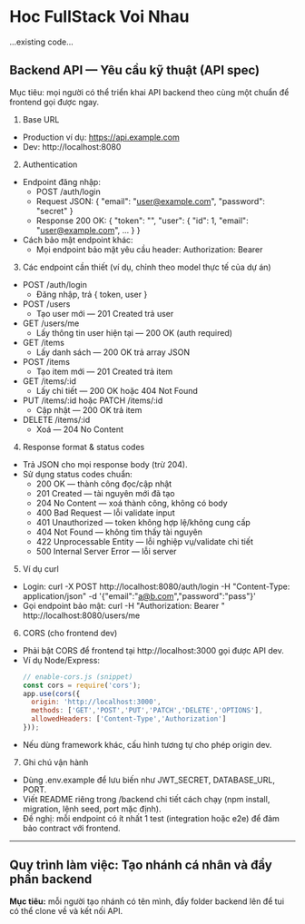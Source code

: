 # Hoc FullStack Voi Nhau

...existing code...

## Backend API — Yêu cầu kỹ thuật (API spec)

Mục tiêu: mọi người có thể triển khai API backend theo cùng một chuẩn để frontend gọi được ngay.

1) Base URL
- Production ví dụ: https://api.example.com
- Dev: http://localhost:8080

2) Authentication
- Endpoint đăng nhập:
  - POST /auth/login
  - Request JSON: { "email": "user@example.com", "password": "secret" }
  - Response 200 OK: { "token": "<jwt>", "user": { "id": 1, "email": "user@example.com", ... } }
- Cách bảo mật endpoint khác:
  - Mọi endpoint bảo mật yêu cầu header: Authorization: Bearer <token>

3) Các endpoint cần thiết (ví dụ, chỉnh theo model thực tế của dự án)
- POST /auth/login
  - Đăng nhập, trả { token, user }
- POST /users
  - Tạo user mới — 201 Created trả user
- GET /users/me
  - Lấy thông tin user hiện tại — 200 OK (auth required)
- GET /items
  - Lấy danh sách — 200 OK trả array JSON
- POST /items
  - Tạo item mới — 201 Created trả item
- GET /items/:id
  - Lấy chi tiết — 200 OK hoặc 404 Not Found
- PUT /items/:id hoặc PATCH /items/:id
  - Cập nhật — 200 OK trả item
- DELETE /items/:id
  - Xoá — 204 No Content

4) Response format & status codes
- Trả JSON cho mọi response body (trừ 204).
- Sử dụng status codes chuẩn:
  - 200 OK — thành công đọc/cập nhật
  - 201 Created — tài nguyên mới đã tạo
  - 204 No Content — xoá thành công, không có body
  - 400 Bad Request — lỗi validate input
  - 401 Unauthorized — token không hợp lệ/không cung cấp
  - 404 Not Found — không tìm thấy tài nguyên
  - 422 Unprocessable Entity — lỗi nghiệp vụ/validate chi tiết
  - 500 Internal Server Error — lỗi server

5) Ví dụ curl
- Login:
  curl -X POST http://localhost:8080/auth/login -H "Content-Type: application/json" -d '{"email":"a@b.com","password":"pass"}'
- Gọi endpoint bảo mật:
  curl -H "Authorization: Bearer <token>" http://localhost:8080/users/me

6) CORS (cho frontend dev)
- Phải bật CORS để frontend tại http://localhost:3000 gọi được API dev.
- Ví dụ Node/Express:
  ```js
  // enable-cors.js (snippet)
  const cors = require('cors');
  app.use(cors({
    origin: 'http://localhost:3000',
    methods: ['GET','POST','PUT','PATCH','DELETE','OPTIONS'],
    allowedHeaders: ['Content-Type','Authorization']
  }));
  ```
- Nếu dùng framework khác, cấu hình tương tự cho phép origin dev.

7) Ghi chú vận hành
- Dùng .env.example để lưu biến như JWT_SECRET, DATABASE_URL, PORT.
- Viết README riêng trong /backend chi tiết cách chạy (npm install, migration, lệnh seed, port mặc định).
- Đề nghị: mỗi endpoint có ít nhất 1 test (integration hoặc e2e) để đảm bảo contract với frontend.

---
## Quy trình làm việc: Tạo nhánh cá nhân và đẩy phần backend

**Mục tiêu:** mỗi người tạo nhánh có tên mình, đẩy folder backend lên để tui có thể clone về và kết nối API.

